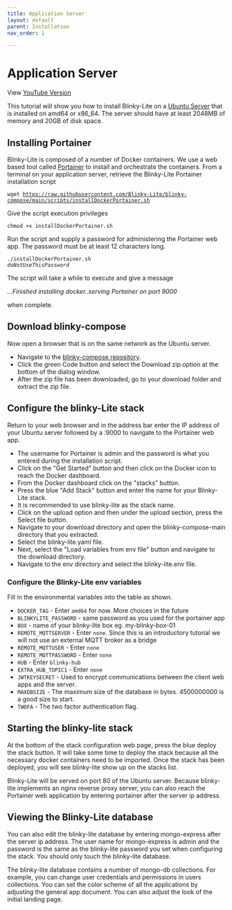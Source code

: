 ```yaml
---
title: Application Server
layout: default
parent: Installation
nav_order: 1

---
```

# Application Server

View [YouTube Version](https://youtu.be/PBt12n2DdvQ?si=hpjZuT06hNWH97LQ)

This tutorial will show you how to install Blinky-Lite on a [Ubuntu Server](https://ubuntu.com/download/server) that is installed on amd64 or x86_64. The server should have at least 2048MB of memory and 20GB of disk space.

## Installing Portainer
Blinky-Lite is composed of a number of Docker containers. We use a web based tool called [Portainer](https://www.portainer.io/) to install and orchestrate the containers. From a terminal on your application server, retrieve the Blinky-Lite Portainer installation script

<code>wget https://raw.githubusercontent.com/Blinky-Lite/blinky-compose/main/scripts/installDockerPortainer.sh</code>

Give the script execution privileges

<code>chmod +x installDockerPortainer.sh</code>

Run the script and supply a password for administering the Portainer web app. The password must be at least 12 characters long. 

<code>./installDockerPortainer.sh <i>doNotUseThisPassword</i></code>

The script will take a while to execute and give a message

<i>...Finished installing docker..serving Portainer on port 9000</i>

when complete.

## Download blinky-compose 
Now open a browser that is on the same network as the Ubuntu server. 
- Navigate to the [blinky-compose repository](https://github.com/Blinky-Lite/blinky-compose ). 
- Click the green Code button and select the Download zip option at the bottom of the dialog window. 
- After the zip file has been downloaded, go to your download folder and extract the zip file. 

## Configure the blinky-Lite stack
Return to your web browser and in the address bar enter the IP address of your Ubuntu server followed by a :9000 to navigate to the Portainer web app.
- The username for Portainer is admin and the password is what you entered during the installation script. 
- Click on the "Get Started" button and then click on the Docker icon to reach the Docker dashboard. 
- From the Docker dashboard click on the "stacks" button. 
- Press the blue "Add Stack" button and enter the name for your Blinky-Lite stack. 
- It is recommended to use blinky-lite as the stack name. 
- Click on the upload option and then under the upload section, press the Select file button. 
- Navigate to your download directory and open the blinky-compose-main directory that you extracted. 
- Select the blinky-lite.yaml file. 
- Next, select the "Load variables from env file" button and navigate to the download directory. 
- Navigate to the env directory and select the blinky-lite.env file. 
### Configure the Blinky-Lite env variables
Fill in the environmental variables into the table as shown. 

* `DOCKER_TAG` - Enter `amd64` for now. More choices in the future
* `BLINKYLITE_PASSWORD` - same password as you used for the portainer app
* `BOX` - name of your blinky-lite box eg. my-blinky-box-01
* `REMOTE_MQTTSERVER` - Enter `none`. Since this is an introductory tutorial we will not use an external MQTT broker as a bridge
* `REMOTE_MQTTUSER` - Enter `none`
* `REMOTE_MQTTPASSWORD` - Enter `none`
* `HUB` - Enter `blinky-hub`
* `EXTRA_HUB_TOPIC1` - Enter `none`
* `JWTKEYSECRET` - Used to encrypt communications between the client web apps and the server.
* `MAXDBSIZE` - The maximum size of the database in bytes. 4500000000 is a good size to start.
* `TWOFA` - The two factor authentication flag.  

## Starting the blinky-lite stack
At the bottom of the stack configuration web page, press the blue deploy the stack button. It will take some time to deploy the stack because all the necessary docker containers need to be imported.  Once the stack has been deployed, you will see blinky-lite show up on the stacks list.  

Blinky-Lite will be served on port 80 of the Ubuntu server. Because blinky-lite implements an nginx reverse proxy server, you can also reach the Portainer web application by entering portainer after the server ip address. 

## Viewing the Blinky-Lite database
You can also edit the blinky-lite database by entering mongo-express after the server ip address. The user name for mongo-express is admin and the password is the same as the blinky-lite password you set when configuring the stack. You should only touch the blinky-lite database. 

The blinky-lite database contains a number of mongo-db collections. For example, you can change user credentials and permissions in users collections.  You can set the color scheme of all the applications by adjusting the general app document. You can also adjust the look of the initial landing page. 

